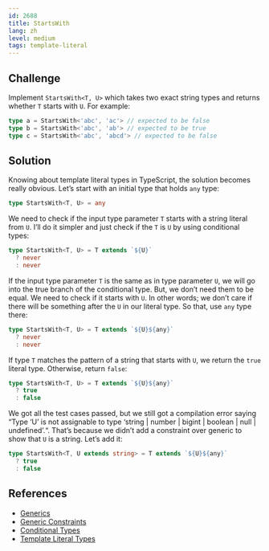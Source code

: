 ```yaml
---
id: 2688
title: StartsWith
lang: zh
level: medium
tags: template-literal
---
```


## Challenge

Implement `StartsWith<T, U>` which takes two exact string types and returns whether `T` starts with `U`.
For example:

```typescript
type a = StartsWith<'abc', 'ac'> // expected to be false
type b = StartsWith<'abc', 'ab'> // expected to be true
type c = StartsWith<'abc', 'abcd'> // expected to be false
```

## Solution

Knowing about template literal types in TypeScript, the solution becomes really obvious.
Let’s start with an initial type that holds `any` type:

```typescript
type StartsWith<T, U> = any
```

We need to check if the input type parameter `T` starts with a string literal from `U`.
I’ll do it simpler and just check if the `T` is `U` by using conditional types:

```typescript
type StartsWith<T, U> = T extends `${U}`
  ? never
  : never
```

If the input type parameter `T` is the same as in type parameter `U`, we will go into the true branch of the conditional type.
But, we don’t need them to be equal.
We need to check if it starts with `U`.
In other words; we don’t care if there will be something after the `U` in our literal type.
So that, use `any` type there:

```typescript
type StartsWith<T, U> = T extends `${U}${any}`
  ? never
  : never
```

If type `T` matches the pattern of a string that starts with `U`, we return the `true` literal type.
Otherwise, return `false`:

```typescript
type StartsWith<T, U> = T extends `${U}${any}`
  ? true
  : false
```

We got all the test cases passed, but we still got a compilation error saying “Type ‘U’ is not assignable to type ‘string | number | bigint | boolean | null | undefined’.“.
That’s because we didn’t add a constraint over generic to show that `U` is a string.
Let’s add it:

```typescript
type StartsWith<T, U extends string> = T extends `${U}${any}`
  ? true
  : false
```

## References

- [Generics](https://www.typescriptlang.org/docs/handbook/2/generics.html)
- [Generic Constraints](https://www.typescriptlang.org/docs/handbook/2/generics.html#generic-constraints)
- [Conditional Types](https://www.typescriptlang.org/docs/handbook/2/conditional-types.html)
- [Template Literal Types](https://www.typescriptlang.org/docs/handbook/2/template-literal-types.html)
